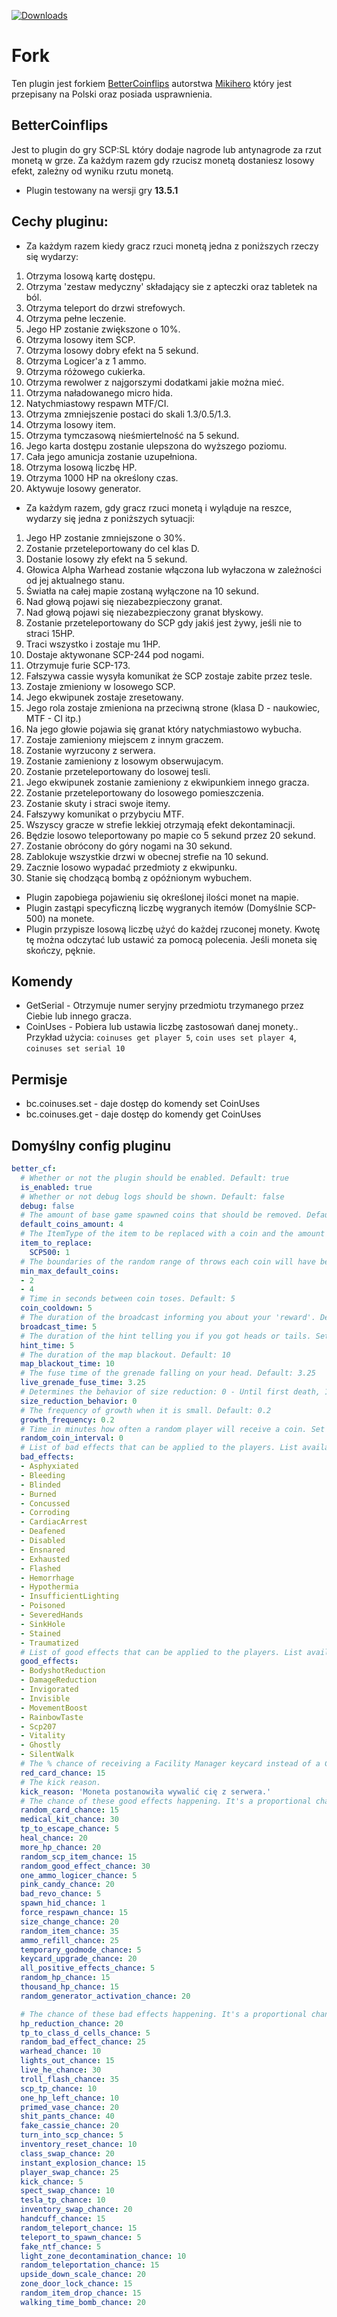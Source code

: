 <a href="https://github.com/snowycoldd/BetterCoinflips/releases"><img src="https://img.shields.io/github/downloads/snowycoldd/BetterCoinflips/total?label=Downloads" alt="Downloads"></a>  

# Fork
Ten plugin jest forkiem [BetterCoinflips](https://github.com/Mikihero/BetterCoinflips) autorstwa [Mikihero](https://github.com/Mikihero) który jest przepisany na Polski oraz posiada usprawnienia.

## BetterCoinflips
  
Jest to plugin do gry SCP:SL który dodaje nagrode lub antynagrode za rzut monetą w grze. Za każdym razem gdy rzucisz monetą dostaniesz losowy efekt, zależny od wyniku rzutu monetą.

- Plugin testowany na wersji gry **13.5.1**

## Cechy pluginu:

- Za każdym razem kiedy gracz rzuci monetą jedna z poniższych rzeczy się wydarzy:  
 1. Otrzyma losową kartę dostępu.  
 2. Otrzyma 'zestaw medyczny' składający sie z apteczki oraz tabletek na ból.
 3. Otrzyma teleport do drzwi strefowych.
 4. Otrzyma pełne leczenie.
 5. Jego HP zostanie zwiększone o 10%.
 6. Otrzyma losowy item SCP.
 7. Otrzyma losowy dobry efekt na 5 sekund.
 8. Otrzyma Logicer'a z 1 ammo.   
 9. Otrzyma różowego cukierka. 
 10. Otrzyma rewolwer z najgorszymi dodatkami jakie można mieć. 
 11. Otrzyma naładowanego micro hida.
 12. Natychmiastowy respawn MTF/CI.
 13. Otrzyma zmniejszenie postaci do skali 1.3/0.5/1.3.
 14. Otrzyma losowy item.
 15. Otrzyma tymczasową nieśmiertelność na 5 sekund.
 16. Jego karta dostępu zostanie ulepszona do wyższego poziomu.
 17. Cała jego amunicja zostanie uzupełniona.
 18. Otrzyma losową liczbę HP.
 19. Otrzyma 1000 HP na określony czas.
 20. Aktywuje losowy generator.

- Za każdym razem, gdy gracz rzuci monetą i wyląduje na reszce, wydarzy się jedna z poniższych sytuacji:  
 1. Jego HP zostanie zmniejszone o 30%.  
 2. Zostanie przeteleportowany do cel klas D.  
 3. Dostanie losowy zły efekt na 5 sekund.  
 4. Głowica Alpha Warhead zostanie włączona lub wyłaczona w zależności od jej aktualnego stanu.  
 5. Światła na całej mapie zostaną wyłączone na 10 sekund.  
 6. Nad głową pojawi się niezabezpieczony granat.
 7. Nad głową pojawi się niezabezpieczony granat błyskowy.
 8. Zostanie przeteleportowany do SCP gdy jakiś jest żywy, jeśli nie to straci 15HP.
 9. Traci wszystko i zostaje mu 1HP.
 10. Dostaje aktywonane SCP-244 pod nogami.
 11. Otrzymuje furie SCP-173.
 12. Fałszywa cassie wysyła komunikat że SCP zostaje zabite przez tesle.
 13. Zostaje zmieniony w losowego SCP.
 14. Jego ekwipunek zostaje zresetowany.
 15. Jego rola zostaje zmieniona na przeciwną strone (klasa D - naukowiec, MTF - CI itp.)
 16. Na jego głowie pojawia się granat który natychmiastowo wybucha.
 17. Zostaje zamieniony miejscem z innym graczem.
 18. Zostanie wyrzucony z serwera.
 19. Zostanie zamieniony z losowym obserwujacym.
 20. Zostanie przeteleportowany do losowej tesli.
 21. Jego ekwipunek zostanie zamieniony z ekwipunkiem innego gracza.
 22. Zostanie przeteleportowany do losowego pomieszczenia.
 23. Zostanie skuty i straci swoje itemy.
 24. Fałszywy komunikat o przybyciu MTF.
 25. Wszyscy gracze w strefie lekkiej otrzymają efekt dekontaminacji.
 26. Będzie losowo teleportowany po mapie co 5 sekund przez 20 sekund.
 27. Zostanie obrócony do góry nogami na 30 sekund.
 28. Zablokuje wszystkie drzwi w obecnej strefie na 10 sekund.
 29. Zacznie losowo wypadać przedmioty z ekwipunku.
 30. Stanie się chodzącą bombą z opóźnionym wybuchem.

- Plugin zapobiega pojawieniu się określonej ilości monet na mapie.
- Plugin zastąpi specyficzną liczbę wygranych itemów (Domyślnie SCP-500) na monete.
- Plugin przypisze losową liczbę użyć do każdej rzuconej monety. Kwotę tę można odczytać lub ustawić za pomocą polecenia. Jeśli moneta się skończy, pęknie.

## Komendy

- GetSerial - Otrzymuje numer seryjny przedmiotu trzymanego przez Ciebie lub innego gracza.
- CoinUses - Pobiera lub ustawia liczbę zastosowań danej monety.. Przykład użycia: `coinuses get player 5`, `coin uses set player 4`, `coinuses set serial 10` 

## Permisje

- bc.coinuses.set - daje dostęp do komendy set CoinUses
- bc.coinuses.get - daje dostęp do komendy get CoinUses

## Domyślny config pluginu

```yaml
better_cf:
  # Whether or not the plugin should be enabled. Default: true
  is_enabled: true
  # Whether or not debug logs should be shown. Default: false
  debug: false
  # The amount of base game spawned coins that should be removed. Default: 4
  default_coins_amount: 4
  # The ItemType of the item to be replaced with a coin and the amount to be replaced, the item is supposed to be something found in SCP pedestals.
  item_to_replace:
    SCP500: 1
  # The boundaries of the random range of throws each coin will have before it breaks. The upper bound is exclusive.
  min_max_default_coins:
  - 2
  - 4
  # Time in seconds between coin toses. Default: 5
  coin_cooldown: 5
  # The duration of the broadcast informing you about your 'reward'. Default: 5
  broadcast_time: 5
  # The duration of the hint telling you if you got heads or tails. Set to 0 or less to disable.
  hint_time: 5
  # The duration of the map blackout. Default: 10
  map_blackout_time: 10
  # The fuse time of the grenade falling on your head. Default: 3.25
  live_grenade_fuse_time: 3.25
  # Determines the behavior of size reduction: 0 - Until first death, 1 - Persistent until end of game, 2 - Growing with each respawn. Default: 0
  size_reduction_behavior: 0
  # The frequency of growth when it is small. Default: 0.2
  growth_frequency: 0.2
  # Time in minutes how often a random player will receive a coin. Set 0 to disable. Default: 0
  random_coin_interval: 0
  # List of bad effects that can be applied to the players. List available at: https://exiled-team.github.io/EXILED/api/Exiled.API.Enums.EffectType.html
  bad_effects:
  - Asphyxiated
  - Bleeding
  - Blinded
  - Burned
  - Concussed
  - Corroding
  - CardiacArrest
  - Deafened
  - Disabled
  - Ensnared
  - Exhausted
  - Flashed
  - Hemorrhage
  - Hypothermia
  - InsufficientLighting
  - Poisoned
  - SeveredHands
  - SinkHole
  - Stained
  - Traumatized
  # List of good effects that can be applied to the players. List available at: https://exiled-team.github.io/EXILED/api/Exiled.API.Enums.EffectType.html
  good_effects:
  - BodyshotReduction
  - DamageReduction
  - Invigorated
  - Invisible
  - MovementBoost
  - RainbowTaste
  - Scp207
  - Vitality
  - Ghostly
  - SilentWalk
  # The % chance of receiving a Facility Manager keycard instead of a Containment Engineer one.
  red_card_chance: 15
  # The kick reason.
  kick_reason: 'Moneta postanowiła wywalić cię z serwera.'
  # The chance of these good effects happening. It's a proportional chance not a % chance.
  random_card_chance: 15
  medical_kit_chance: 30
  tp_to_escape_chance: 5
  heal_chance: 20
  more_hp_chance: 20
  random_scp_item_chance: 15
  random_good_effect_chance: 30
  one_ammo_logicer_chance: 5
  pink_candy_chance: 20
  bad_revo_chance: 5
  spawn_hid_chance: 1
  force_respawn_chance: 15
  size_change_chance: 20
  random_item_chance: 35
  ammo_refill_chance: 25
  temporary_godmode_chance: 5 
  keycard_upgrade_chance: 20
  all_positive_effects_chance: 5
  random_hp_chance: 15
  thousand_hp_chance: 15
  random_generator_activation_chance: 20

  # The chance of these bad effects happening. It's a proportional chance not a % chance.
  hp_reduction_chance: 20
  tp_to_class_d_cells_chance: 5
  random_bad_effect_chance: 25
  warhead_chance: 10
  lights_out_chance: 15
  live_he_chance: 30
  troll_flash_chance: 35
  scp_tp_chance: 10
  one_hp_left_chance: 10
  primed_vase_chance: 20
  shit_pants_chance: 40
  fake_cassie_chance: 20
  turn_into_scp_chance: 5
  inventory_reset_chance: 10
  class_swap_chance: 20
  instant_explosion_chance: 15
  player_swap_chance: 25
  kick_chance: 5
  spect_swap_chance: 10
  tesla_tp_chance: 10
  inventory_swap_chance: 20
  handcuff_chance: 15
  random_teleport_chance: 15
  teleport_to_spawn_chance: 5
  fake_ntf_chance: 5
  light_zone_decontamination_chance: 10
  random_teleportation_chance: 15
  upside_down_scale_chance: 20
  zone_door_lock_chance: 15
  random_item_drop_chance: 15
  walking_time_bomb_chance: 20
```